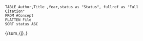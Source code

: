 ```dataview
TABLE Author,Title ,Year,status as "Status", fullref as "Full Citation"  
FROM #Concept 
FLATTEN File 
SORT status ASC
```



{/sum_{j}_}